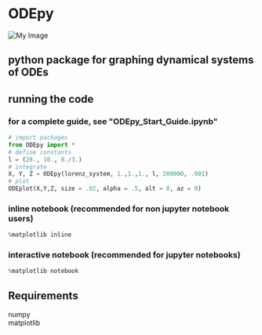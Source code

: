 # ODEpy
![My Image](IMAGES/clifford.png)
<br>
## python package for graphing dynamical systems of ODEs

## running the code
### for a complete guide, see "ODEpy_Start_Guide.ipynb"
```python
# import packages
from ODEpy import *
# define constants
l = (28., 10., 8./3.)
# integrate
X, Y, Z = ODEpy(lorenz_system, 1.,1.,1., l, 200000, .001)
# plot
ODEplot(X,Y,Z, size = .02, alpha = .5, alt = 0, az = 0)
```
### inline notebook (recommended for non jupyter notebook users)
```python
%matplotlib inline
```
### interactive notebook (recommended for jupyter notebooks)
```python 
%matplotlib notebook
```

## Requirements
numpy
<br>
matplotlib
